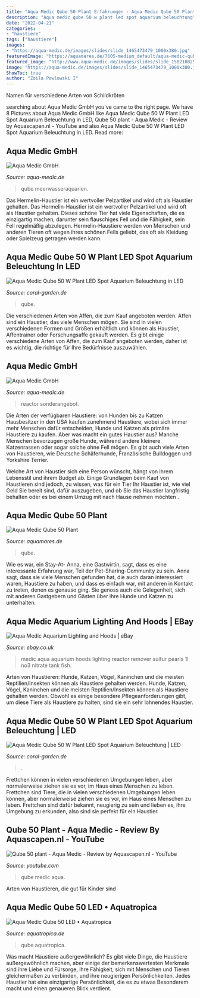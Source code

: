```yaml
---
title: "Aqua Medic Qube 50 Plant Erfahrungen - Aqua Medic Qube 50 Plant"
description: "Aqua medic qube 50 w plant led spot aquarium beleuchtung"
date: "2022-04-21"
categories:
- "haustiere"
tags: ["haustiere"]
images:
- "https://aqua-medic.de/images/slides/slide_1465473479_1000x380.jpg"
featuredImage: "https://aquamares.de/7605-medium_default/aqua-medic-qube-50-plant.jpg"
featured_image: "http://www.aqua-medic.de/images/slides/slide_1502108294_1000x380.jpg"
image: "https://aqua-medic.de/images/slides/slide_1465473479_1000x380.jpg"
ShowToc: true
author: "Zoila Powlowski I"
---
```



Namen für verschiedene Arten von Schildkröten

	

		
searching about Aqua Medic GmbH you've came to the right page. We have 8 Pictures about Aqua Medic GmbH like Aqua Medic Qube 50 W Plant LED Spot Aquarium Beleuchtung in LED, Qube 50 plant - Aqua Medic - Review by Aquascapen.nl - YouTube and also Aqua Medic Qube 50 W Plant LED Spot Aquarium Beleuchtung in LED. Read more:
		
    
## Aqua Medic GmbH

<img loading=lazy src="https://aqua-medic.de/images/slides/slide_1465473479_1000x380.jpg" onerror="this.onerror=null;this.src='https://tse2.mm.bing.net/th?id=OIP.e3q2amoDzz9MrUtio3RA_wHaC0&amp;pid=15.1';" alt="Aqua Medic GmbH">

_Source: aqua-medic.de_

>qube meerwasseraquarien. 

	

Das Hermelin-Haustier ist ein wertvoller Pelzartikel und wird oft als Haustier gehalten.
Das Hermelin-Haustier ist ein wertvoller Pelzartikel und wird oft als Haustier gehalten. Dieses schöne Tier hat viele Eigenschaften, die es einzigartig machen, darunter sein flauschiges Fell und die Fähigkeit, sein Fell regelmäßig abzulegen. Hermelin-Haustiere werden von Menschen und anderen Tieren oft wegen ihres schönen Fells geliebt, das oft als Kleidung oder Spielzeug getragen werden kann.

    
## Aqua Medic Qube 50 W Plant LED Spot Aquarium Beleuchtung In LED

<img loading=lazy src="https://www.coral-garden.de/out/pictures/master/product/7/aqua-medic-plant-led-aquarium-lampe.jpg" onerror="this.onerror=null;this.src='https://tse4.mm.bing.net/th?id=OIP.no5x8HKaiCFgEgzCxO04nQHaHa&amp;pid=15.1';" alt="Aqua Medic Qube 50 W Plant LED Spot Aquarium Beleuchtung in LED">

_Source: coral-garden.de_

>qube. 

	

Die verschiedenen Arten von Affen, die zum Kauf angeboten werden.
Affen sind ein Haustier, das viele Menschen mögen. Sie sind in vielen verschiedenen Formen und Größen erhältlich und können als Haustier, Affentrainer oder Forschungsaffe gekauft werden. Es gibt einige verschiedene Arten von Affen, die zum Kauf angeboten werden, daher ist es wichtig, die richtige für Ihre Bedürfnisse auszuwählen.

    
## Aqua Medic GmbH

<img loading=lazy src="http://www.aqua-medic.de/images/slides/slide_1502108294_1000x380.jpg" onerror="this.onerror=null;this.src='https://tse3.mm.bing.net/th?id=OIP.LIuw4vS190wUUH4VHj3q8QHaC0&amp;pid=15.1';" alt="Aqua Medic GmbH">

_Source: aqua-medic.de_

>reactor sonderangebot. 

	

Die Arten der verfügbaren Haustiere: von Hunden bis zu Katzen
Hausbesitzer in den USA kaufen zunehmend Haustiere, wobei sich immer mehr Menschen dafür entscheiden, Hunde und Katzen als primäre Haustiere zu kaufen. Aber was macht ein gutes Haustier aus?
Manche Menschen bevorzugen große Hunde, während andere kleinere Katzenrassen oder sogar solche ohne Fell mögen. Es gibt auch viele Arten von Haustieren, wie Deutsche Schäferhunde, Französische Bulldoggen und Yorkshire Terrier.

Welche Art von Haustier sich eine Person wünscht, hängt von ihrem Lebensstil und ihrem Budget ab. Einige Grundlagen beim Kauf von Haustieren sind jedoch, zu wissen, was für ein Tier Ihr Haustier ist, wie viel Geld Sie bereit sind, dafür auszugeben, und ob Sie das Haustier langfristig behalten oder es bei einem Umzug mit nach Hause nehmen möchten .

    
## Aqua Medic Qube 50 Plant

<img loading=lazy src="https://aquamares.de/7605-medium_default/aqua-medic-qube-50-plant.jpg" onerror="this.onerror=null;this.src='https://tse3.mm.bing.net/th?id=OIP.xD8bNMAyhkk676BjNEMKQAAAAA&amp;pid=15.1';" alt="Aqua Medic Qube 50 Plant">

_Source: aquamares.de_

>qube. 

	

Wie es war, ein Stay-At-
Anna, eine Gastwirtin, sagt, dass es eine interessante Erfahrung war, Teil der Pet-Sharing-Community zu sein. Anna sagt, dass sie viele Menschen gefunden hat, die auch daran interessiert waren, Haustiere zu haben, und dass es einfach war, mit anderen in Kontakt zu treten, denen es genauso ging. Sie genoss auch die Gelegenheit, sich mit anderen Gastgebern und Gästen über ihre Hunde und Katzen zu unterhalten.

    
## Aqua Medic Aquarium Lighting And Hoods | EBay

<img loading=lazy src="https://i.ebayimg.com/thumbs/images/g/SSUAAOSwSGRbunMF/s-l225.jpg" onerror="this.onerror=null;this.src='https://tse3.mm.bing.net/th?id=OIP.dAYJYO2xgjaXCX63VVcBQAAAAA&amp;pid=15.1';" alt="Aqua Medic Aquarium Lighting and Hoods | eBay">

_Source: ebay.co.uk_

>medic aqua aquarium hoods lighting reactor remover sulfur pearls 1l no3 nitrate tank fish. 

	

Arten von Haustieren: Hunde, Katzen, Vögel, Kaninchen und die meisten Reptilien/Insekten können als Haustiere gehalten werden.
Hunde, Katzen, Vögel, Kaninchen und die meisten Reptilien/Insekten können als Haustiere gehalten werden. Obwohl es einige besondere Pflegeanforderungen gibt, um diese Tiere als Haustiere zu halten, sind sie ein sehr lohnendes Haustier.

    
## Aqua Medic Qube 50 W Plant LED Spot Aquarium Beleuchtung | LED

<img loading=lazy src="https://coral-garden.de/media/image/9a/1d/77/aqua_medic_qube50_led_hight_spot460HC6EuHgD57S.jpg" onerror="this.onerror=null;this.src='https://tse2.mm.bing.net/th?id=OIP.pCkWLjY1-Ip3F9-zxOBzHgHaHa&amp;pid=15.1';" alt="Aqua Medic Qube 50 W Plant LED Spot Aquarium Beleuchtung | LED">

_Source: coral-garden.de_

>. 

	

Frettchen können in vielen verschiedenen Umgebungen leben, aber normalerweise ziehen sie es vor, im Haus eines Menschen zu leben.
Frettchen sind Tiere, die in vielen verschiedenen Umgebungen leben können, aber normalerweise ziehen sie es vor, im Haus eines Menschen zu leben. Frettchen sind dafür bekannt, neugierig zu sein und lieben es, ihre Umgebung zu erkunden, also sind sie perfekt für ein Haustier.

    
## Qube 50 Plant - Aqua Medic - Review By Aquascapen.nl - YouTube

<img loading=lazy src="https://i.ytimg.com/vi/S6Xbjanp5cM/maxresdefault.jpg" onerror="this.onerror=null;this.src='https://tse4.mm.bing.net/th?id=OIP.ZZjakDXdLorZlrCm6AxPdgFNC7&amp;pid=15.1';" alt="Qube 50 plant - Aqua Medic - Review by Aquascapen.nl - YouTube">

_Source: youtube.com_

>qube medic aqua. 

	

Arten von Haustieren, die gut für Kinder sind

    
## Aqua Medic Qube 50 LED • Aquatropica

<img loading=lazy src="https://aquatropica.de/wp-content/uploads/2016/06/Qube_1.jpg" onerror="this.onerror=null;this.src='https://tse1.mm.bing.net/th?id=OIP.SutT-11P2IIU4zHQq0NHNQHaHa&amp;pid=15.1';" alt="Aqua Medic Qube 50 LED • Aquatropica">

_Source: aquatropica.de_

>qube aquatropica. 

	

Was macht Haustiere außergewöhnlich?
Es gibt viele Dinge, die Haustiere außergewöhnlich machen, aber einige der bemerkenswertesten Merkmale sind ihre Liebe und Fürsorge, ihre Fähigkeit, sich mit Menschen und Tieren gleichermaßen zu verbinden, und ihre neugierigen Persönlichkeiten. Jedes Haustier hat eine einzigartige Persönlichkeit, die es zu etwas Besonderem macht und einen genaueren Blick verdient.

